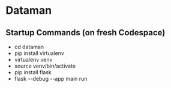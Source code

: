# Dataman

## Startup Commands (on fresh Codespace)
- cd dataman
- pip install virtualenv
- virtualenv venv
- source venv/bin/activate
- pip install flask
- flask --debug --app main run
